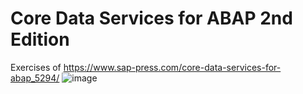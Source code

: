 # Core Data Services for ABAP 2nd Edition
Exercises of https://www.sap-press.com/core-data-services-for-abap_5294/
![image](https://user-images.githubusercontent.com/20442467/147917375-8f0ed11b-8986-4ed7-ae22-6bede4da4240.png)


